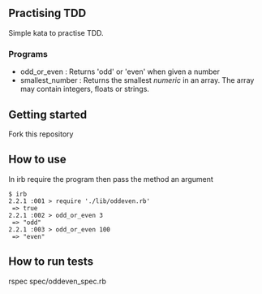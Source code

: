 ## Practising TDD

Simple kata to practise TDD. 

### Programs ###
- odd_or_even : Returns 'odd' or 'even' when given a number
- smallest_number : Returns the smallest *numeric* in an array. The array may contain integers, floats or strings. 

## Getting started ##

Fork this repository

## How to use ##
In irb require the program then pass the method an argument

``` shell 
$ irb
2.2.1 :001 > require './lib/oddeven.rb'
 => true
2.2.1 :002 > odd_or_even 3
 => "odd"
2.2.1 :003 > odd_or_even 100
 => "even"
```

## How to run tests ##
rspec spec/oddeven_spec.rb